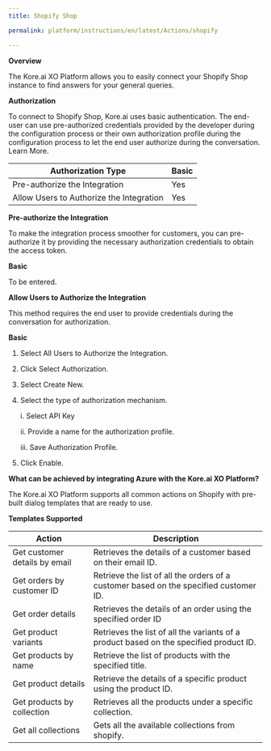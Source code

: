 ```yaml
---
title: Shopify Shop

permalink: platform/instructions/en/latest/Actions/shopify

---
```


<base target="_blank">
<container>

**Overview**

The Kore.ai XO Platform allows you to easily connect your Shopify Shop instance to find answers for your general queries.

</container>

<container>

**Authorization**
 
To connect to Shopify Shop, Kore.ai uses basic authentication. The end-user can use pre-authorized credentials provided by the developer during the configuration process or their own authorization profile during the configuration process to let the end user authorize during the conversation. Learn More.
 
 
 |Authorization Type                      | Basic |
 |----------------------------------------|-------|
 |Pre-authorize the Integration           |  Yes  |
 |Allow Users to Authorize the Integration|  Yes  |


**Pre-authorize the Integration**
 
 To make the integration process smoother for customers, you can pre-authorize it by providing the necessary authorization credentials to obtain the access token.

**Basic**

To be entered.
  
**Allow Users to Authorize the Integration**
 
This method requires the end user to provide credentials during the conversation for authorization.
 
**Basic**
 
1. Select All Users to Authorize the Integration.
 
2. Click Select Authorization.
 
3. Select Create New.
 
4. Select the type of authorization mechanism. 
 
   i.  Select API Key
 
   ii.  Provide a name for the authorization profile.
 
   iii.  Save Authorization Profile.
 
 5.  Click Enable.
 
 </container>
 
 <container>

**What can be achieved by integrating Azure with the Kore.ai XO Platform?**
 
 The Kore.ai XO Platform supports all common actions on Shopify with pre-built dialog templates that are ready to use.
 
**Templates Supported**

| Action           | Description            |
|------------------|------------------------|
|Get customer details by email     |Retrieves the details of a customer based on their email ID.|
|Get orders by customer ID     |Retrieve the list of all the orders of a customer based on the specified customer ID.|
|Get order details     |Retrieves the details of an order using the specified order ID|
|Get product variants      |Retrieves the list of all the variants of a product based on the specified product ID.|
|Get products by name      |Retrieve the list of products with the specified title.|  
|Get product details     |Retrieve the details of a specific product using the product ID.|
|Get products by collection     |Retrieves all the products under a specific collection. |
|Get all collections     |Gets all the available collections from shopify.|

</container>


